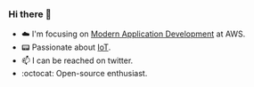 ### Hi there 👋

- ☁️ I'm focusing on [Modern Application Development](https://pages.awscloud.com/rs/112-TZM-766/images/MAD_modern_application_eBook.pdf) at AWS.
- 📟 Passionate about [IoT](https://en.wikipedia.org/wiki/Internet_of_things).
- 📫 I can be reached on twitter.
- :octocat: Open-source enthusiast.

